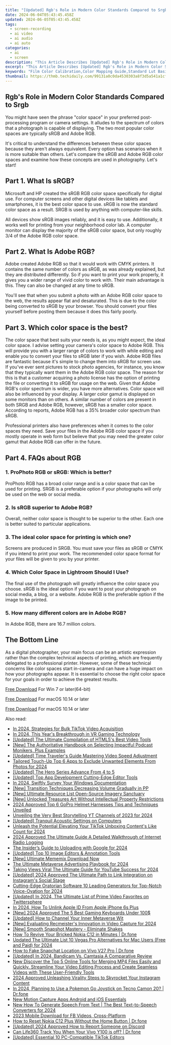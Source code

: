 ```yaml
---
title: "[Updated] Rgb's Role in Modern Color Standards Compared to Srgb"
date: 2024-06-04T05:43:45.458Z
updated: 2024-06-05T05:43:45.458Z
tags: 
  - screen-recording
  - ai video
  - ai audio
  - ai auto
categories: 
  - ai
  - screen
description: "This Article Describes [Updated] Rgb's Role in Modern Color Standards Compared to Srgb"
excerpt: "This Article Describes [Updated] Rgb's Role in Modern Color Standards Compared to Srgb"
keywords: "Film Color Calibration,Color Mapping Guide,Standard Lut Basics,Cinematic Color Grading,Lut Usage in Film,Video Color Correction,Filmmaking Standard Colors"
thumbnail: https://thmb.techidaily.com/99131a0c0da4530303a8f3d5a541a1cf2cb9af3e3d24fd391ca764cff18f1395.jpg
---
```


## Rgb's Role in Modern Color Standards Compared to Srgb

You might have seen the phrase "color space" in your preferred post-processing program or camera settings. It alludes to the spectrum of colors that a photograph is capable of displaying. The two most popular color spaces are typically sRGB and Adobe RGB.

It's critical to understand the differences between these color spaces because they aren't always equivalent. Every option has scenarios when it is more suitable than others. Let's compare the sRGB and Adobe RGB color spaces and examine how these concepts are used in photography. Let's start!

## Part 1\. What Is sRGB?

Microsoft and HP created the sRGB RGB color space specifically for digital use. For computer screens and other digital devices like tablets and smartphones, it is the best color space to use. sRGB is now the standard color space as a result. SRGB is used by anything with computer-like skills.

All devices show sRGB images reliably, and it is easy to use. Additionally, it works well for printing from your neighborhood color lab. A computer monitor can display the majority of the sRGB color space, but only roughly 3/4 of the Adobe RGB color space.

## Part 2\. What Is Adobe RGB?

Adobe created Adobe RGB so that it would work with CMYK printers. It contains the same number of colors as sRGB, as was already explained, but they are distributed differently. So if you want to print your work properly, it gives you a wider range of vivid color to work with. Their main advantage is this. They can also be changed at any time to sRGB.

You'll see that when you submit a photo with an Adobe RGB color space to the web, the results appear flat and desaturated. This is due to the color being converted to sRGB by your browser. You should convert your files yourself before posting them because it does this fairly poorly.

## Part 3\. Which color space is the best?

The color space that best suits your needs is, as you might expect, the ideal color space. I advise setting your camera's color space to Adobe RGB. This will provide you with a larger range of colors to work with while editing and enable you to convert your files to sRGB later if you wish. Adobe RGB files are fantastic because it's simple to change them into sRGB for screen use. If you've ever sent pictures to stock photo agencies, for instance, you know that they typically want them in the Adobe RGB color space. The reason for this is that a customer acquiring a photo license has the option of printing the file or converting it to sRGB for usage on the web. Given that Adobe RGB's color spectrum is wider, you have more alternatives. Color space will also be influenced by your display. A larger color gamut is displayed on some monitors than on others. A similar number of colors are present in both SRGB and Adobe RGB, however, sRGB has a smaller color space. According to reports, Adobe RGB has a 35% broader color spectrum than sRGB.

Professional printers also have preferences when it comes to the color spaces they need. Save your files in the Adobe RGB color space if you mostly operate in web form but believe that you may need the greater color gamut that Adobe RGB can offer in the future.

## Part 4\. FAQs about RGB

### 1\. ProPhoto RGB or sRGB: Which is better?

ProPhoto RGB has a broad color range and is a color space that can be used for printing. SRGB is a preferable option if your photographs will only be used on the web or social media.

### 2\. Is sRGB superior to Adobe RGB?

Overall, neither color space is thought to be superior to the other. Each one is better suited to particular applications.

### 3\. The ideal color space for printing is which one?

Screens are produced in SRGB. You must save your files as sRGB or CMYK if you intend to print your work. The recommended color space format for your files will be given to you by your printer.

### 4\. Which Color Space in Lightroom Should I Use?

The final use of the photograph will greatly influence the color space you choose. sRGB is the ideal option if you want to post your photograph on social media, a blog, or a website. Adobe RGB is the preferable option if the image to be printed.

### 5\. How many different colors are in Adobe RGB?

In Adobe RGB, there are 16.7 million colors.

## The Bottom Line

As a digital photographer, your main focus can be an artistic expression rather than the complex technical aspects of printing, which are frequently delegated to a professional printer. However, some of these technical concerns like color spaces start in-camera and can have a huge impact on how your photographs appear. It is essential to choose the right color space for your goals in order to achieve the greatest results.

[Free Download](https://tools.techidaily.com/wondershare/filmora/download/) For Win 7 or later(64-bit)

[Free Download](https://tools.techidaily.com/wondershare/filmora/download/) For macOS 10.14 or later

[Free Download](https://tools.techidaily.com/wondershare/filmora/download/) For macOS 10.14 or later

<ins class="adsbygoogle"
     style="display:block"
     data-ad-format="autorelaxed"
     data-ad-client="ca-pub-7571918770474297"
     data-ad-slot="1223367746"></ins>

<ins class="adsbygoogle"
     style="display:block"
     data-ad-format="autorelaxed"
     data-ad-client="ca-pub-7571918770474297"
     data-ad-slot="1223367746"></ins>



<ins class="adsbygoogle"
     style="display:block"
     data-ad-client="ca-pub-7571918770474297"
     data-ad-slot="8358498916"
     data-ad-format="auto"
     data-full-width-responsive="true"></ins>


<span class="atpl-alsoreadstyle">Also read:</span>
<div><ul>
<li><a href="https://some-skills.techidaily.com/in-2024-strategies-for-bulk-tiktok-video-acquisition/"><u>In 2024, Strategies for Bulk TikTok Video Acquisition</u></a></li>
<li><a href="https://some-skills.techidaily.com/in-2024-this-years-breakthrough-in-vr-gaming-technology/"><u>In 2024, This Year's Breakthrough in VR Gaming Technology</u></a></li>
<li><a href="https://some-skills.techidaily.com/updated-the-ultimate-compilation-of-html5s-best-video-tools/"><u>[Updated] The Ultimate Compilation of HTML5's Best Video Tools</u></a></li>
<li><a href="https://some-skills.techidaily.com/new-the-authoritative-handbook-on-selecting-impactful-podcast-monikers-plus-examples/"><u>[New] The Authoritative Handbook on Selecting Impactful Podcast Monikers, Plus Examples</u></a></li>
<li><a href="https://some-skills.techidaily.com/updated-time-travelers-guide-mastering-video-speed-adjustment/"><u>[Updated] Time Traveler's Guide  Mastering Video Speed Adjustment</u></a></li>
<li><a href="https://some-skills.techidaily.com/tailored-touch-up-top-6-apps-to-exclude-unwanted-elements-from-photos-for-2024/"><u>Tailored Touch-Up  Top 6 Apps to Exclude Unwanted Elements From Photos for 2024</u></a></li>
<li><a href="https://some-skills.techidaily.com/updated-the-hero-series-advance-from-4-to-5/"><u>[Updated] The Hero Series Advance From 4 to 5</u></a></li>
<li><a href="https://some-skills.techidaily.com/updated-top-app-development-cutting-edge-editor-tools/"><u>[Updated] Top App Development Cutting-Edge Editor Tools</u></a></li>
<li><a href="https://some-skills.techidaily.com/in-2024-swiftly-survey-your-windows-documentation/"><u>In 2024, Swiftly Survey Your Windows Documentation</u></a></li>
<li><a href="https://some-skills.techidaily.com/new-transition-techniques-decreasing-volume-gradually-in-pp/"><u>[New] Transition Techniques  Decreasing Volume Gradually in PP</u></a></li>
<li><a href="https://some-skills.techidaily.com/new-ultimate-resource-list-open-source-imagery-sanctuary/"><u>[New] Ultimate Resource List  Open-Source Imagery Sanctuary</u></a></li>
<li><a href="https://some-skills.techidaily.com/new-unlocked-treasures-art-without-intellectual-property-restrictions/"><u>[New] Unlocked Treasures  Art Without Intellectual Property Restrictions</u></a></li>
<li><a href="https://some-skills.techidaily.com/2024-approved-top-6-gopro-helmet-harnesses-tips-and-techniques-unveiled/"><u>2024 Approved  Top 6 GoPro Helmet Harnesses  Tips and Techniques Unveiled</u></a></li>
<li><a href="https://some-skills.techidaily.com/unveiling-the-very-best-storytelling-yt-channels-of-2023-for-2024/"><u>Unveiling the Very Best Storytelling YT Channels of 2023 for 2024</u></a></li>
<li><a href="https://some-skills.techidaily.com/updated-tranquil-acoustic-settings-on-computers/"><u>[Updated] Tranquil Acoustic Settings on Computers</u></a></li>
<li><a href="https://some-skills.techidaily.com/unleash-the-potential-elevating-your-tiktok-unboxing-contents-like-count-for-2024/"><u>Unleash the Potential  Elevating Your TikTok Unboxing Content's Like Count for 2024</u></a></li>
<li><a href="https://some-skills.techidaily.com/2024-approved-the-ultimate-guide-a-detailed-walkthrough-of-internet-radio-logging/"><u>2024 Approved  The Ultimate Guide  A Detailed Walkthrough of Internet Radio Logging</u></a></li>
<li><a href="https://some-skills.techidaily.com/the-insiders-guide-to-uploading-with-google-for-2024/"><u>The Insider’s Guide to Uploading with Google for 2024</u></a></li>
<li><a href="https://some-skills.techidaily.com/updated-top-10-image-editors-and-annotation-tools/"><u>[Updated] Top 10 Image Editors & Annotation Tools</u></a></li>
<li><a href="https://some-skills.techidaily.com/new-ultimate-mememix-download-now/"><u>[New] Ultimate Mememix  Download Now</u></a></li>
<li><a href="https://some-skills.techidaily.com/the-ultimate-metaverse-advertising-playbook-for-2024/"><u>The Ultimate Metaverse Advertising Playbook for 2024</u></a></li>
<li><a href="https://some-skills.techidaily.com/taking-views-viral-the-ultimate-guide-for-youtube-success-for-2024/"><u>Taking Views Viral  The Ultimate Guide for YouTube Success for 2024</u></a></li>
<li><a href="https://instagram-video-files.techidaily.com/updated-2024-approved-the-ultimate-path-to-link-integration-on-instagrams-social-stage/"><u>[Updated] 2024 Approved  The Ultimate Path to Link Integration on Instagram's Social Stage</u></a></li>
<li><a href="https://sound-tweaking.techidaily.com/cutting-edge-oratorian-software-10-leading-generators-for-top-notch-voice-ovation-for-2024/"><u>Cutting-Edge Oratorian Software 10 Leading Generators for Top-Notch Voice-Ovation for 2024</u></a></li>
<li><a href="https://twitter-videos.techidaily.com/updated-in-2024-the-ultimate-list-of-prime-video-favorites-on-twittersphere/"><u>[Updated] In 2024, The Ultimate List of Prime Video Favorites on Twittersphere</u></a></li>
<li><a href="https://apple-account.techidaily.com/in-2024-how-to-unlink-apple-id-from-apple-iphone-6s-plus-by-drfone-ios/"><u>In 2024, How To Unlink Apple ID From Apple iPhone 6s Plus</u></a></li>
<li><a href="https://screen-activity-recording.techidaily.com/new-2024-approved-the-5-best-gaming-keyboards-under-100/"><u>[New] 2024 Approved  The 5 Best Gaming Keyboards Under 100$</u></a></li>
<li><a href="https://some-knowledge.techidaily.com/updated-how-to-channel-your-inner-metaverse-wit/"><u>[Updated] How to Channel Your Inner Metaverse Wit</u></a></li>
<li><a href="https://visual-screen-recording.techidaily.com/new-evaluating-recmeisters-innovation-in-video-capture-for-2024/"><u>[New] Evaluating Recmeister's Innovation in Video Capture for 2024</u></a></li>
<li><a href="https://extra-approaches.techidaily.com/new-smooth-snapshot-mastery-eliminate-shakes/"><u>[New] Smooth Snapshot Mastery - Eliminate Shakes</u></a></li>
<li><a href="https://fix-guide.techidaily.com/how-to-revive-your-bricked-nokia-c12-in-minutes-drfone-by-drfone-fix-android-problems-fix-android-problems/"><u>How To Revive Your Bricked Nokia C12 in Minutes | Dr.fone</u></a></li>
<li><a href="https://ai-video-apps.techidaily.com/updated-the-ultimate-list-10-vegas-pro-alternatives-for-mac-users-free-and-paid-for-2024/"><u>Updated The Ultimate List 10 Vegas Pro Alternatives for Mac Users (Free and Paid) for 2024</u></a></li>
<li><a href="https://location-social.techidaily.com/how-to-fake-snapchat-location-on-vivo-v27-pro-drfone-by-drfone-virtual-android/"><u>How to Fake Snapchat Location on Vivo V27 Pro | Dr.fone</u></a></li>
<li><a href="https://screen-activity-recording.techidaily.com/updated-in-2024-bandicam-vs-camtasia-a-comparative-review/"><u>[Updated] In 2024, Bandicam Vs. Camtasia  A Comparative Review</u></a></li>
<li><a href="https://ai-video-editing.techidaily.com/new-discover-the-top-5-online-tools-for-merging-mp4-files-easily-and-quickly-streamline-your-video-editing-process-and-create-seamless-videos-with-these-use/"><u>New Discover the Top 5 Online Tools for Merging MP4 Files Easily and Quickly. Streamline Your Video Editing Process and Create Seamless Videos with These User-Friendly Tools</u></a></li>
<li><a href="https://instagram-video-recordings.techidaily.com/2024-approved-unleashing-virality-steps-to-skyrocket-your-instagram-content/"><u>2024 Approved  Unleashing Virality  Steps to Skyrocket Your Instagram Content</u></a></li>
<li><a href="https://android-pokemon-go.techidaily.com/in-2024-planning-to-use-a-pokemon-go-joystick-on-tecno-camon-20-drfone-by-drfone-virtual-android/"><u>In 2024, Planning to Use a Pokemon Go Joystick on Tecno Camon 20? | Dr.fone</u></a></li>
<li><a href="https://ai-driven-video-production.techidaily.com/new-motion-capture-apps-android-and-ios-essentials/"><u>New Motion Capture Apps Android and iOS Essentials</u></a></li>
<li><a href="https://ai-voice-clone.techidaily.com/new-how-to-generate-speech-from-text-the-best-text-to-speech-converters-for-2024/"><u>New How To Generate Speech From Text | The Best Text-to-Speech Converters for 2024</u></a></li>
<li><a href="https://facebook-clips.techidaily.com/2023-mobile-download-for-fb-videos-cross-platform/"><u>2023 Mobile Download for FB Videos, Cross-Platform</u></a></li>
<li><a href="https://techidaily.com/how-to-reset-nokia-c12-plus-without-the-home-button-drfone-by-drfone-reset-android-reset-android/"><u>How to Reset Nokia C12 Plus Without the Home Button | Dr.fone</u></a></li>
<li><a href="https://discord-videos.techidaily.com/updated-2024-approved-how-to-report-someone-on-discord/"><u>[Updated] 2024 Approved  How to Report Someone on Discord</u></a></li>
<li><a href="https://fake-location.techidaily.com/can-life360-track-you-when-your-vivo-y100-is-off-drfone-by-drfone-virtual-android/"><u>Can Life360 Track You When Your Vivo Y100 is off? | Dr.fone</u></a></li>
<li><a href="https://tiktok-clips.techidaily.com/updated-essential-10-pc-compatible-tiktok-editors/"><u>[Updated] Essential 10 PC-Compatible TikTok Editors</u></a></li>
</ul></div>
